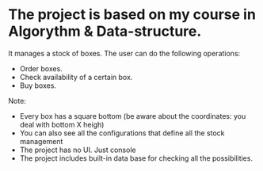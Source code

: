 # The project is based on my course in Algorythm & Data-structure.
It manages a stock of boxes. The user can do the following operations: 

- Order boxes.
- Check availability of a certain box.
- Buy boxes.

Note:
- Every box has a square bottom (be aware about the coordinates: you deal with bottom X heigh)
- You can also see all the configurations that define all the stock management
- The project has no UI. Just console
- The project includes built-in data base for checking all the possibilities.
